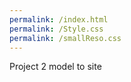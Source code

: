 ```yaml
---
permalink: /index.html
permalink: /Style.css
permalink: /smallReso.css
---
```


Project 2 model to site
